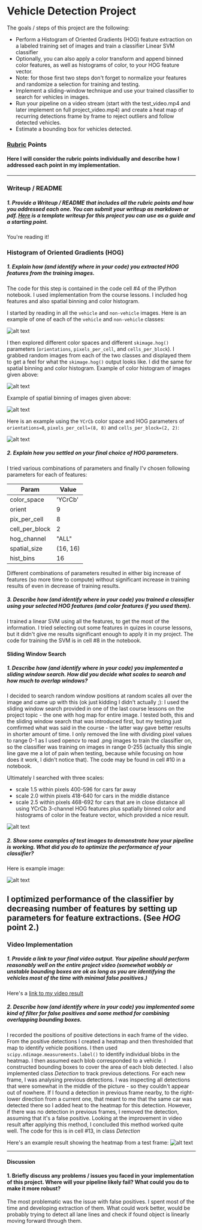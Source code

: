 
# **Vehicle Detection Project**

The goals / steps of this project are the following:

* Perform a Histogram of Oriented Gradients (HOG) feature extraction on a labeled training set of images and train a classifier Linear SVM classifier
* Optionally, you can also apply a color transform and append binned color features, as well as histograms of color, to your HOG feature vector. 
* Note: for those first two steps don't forget to normalize your features and randomize a selection for training and testing.
* Implement a sliding-window technique and use your trained classifier to search for vehicles in images.
* Run your pipeline on a video stream (start with the test_video.mp4 and later implement on full project_video.mp4) and create a heat map of recurring detections frame by frame to reject outliers and follow detected vehicles.
* Estimate a bounding box for vehicles detected.

[//]: # (Image References)
[image1]: ./images/image1_examples.jpg
[image2]: ./images/image2_examples_color_hist.jpg
[image3]: ./images/image3_examples_spatial.jpg
[image4]: ./images/image4_examples_hog.jpg
[image5]: ./images/image5_examples_boxes.jpg
[image6]: ./images/image6_examples_windows_result.jpg
[image7]: ./images/image7_examples_heatmap.jpg
[video1]: ./images/project_video.mp4

### [Rubric](https://review.udacity.com/#!/rubrics/513/view) Points
#### Here I will consider the rubric points individually and describe how I addressed each point in my implementation.  

---
### Writeup / README

##### 1. Provide a Writeup / README that includes all the rubric points and how you addressed each one.  You can submit your writeup as markdown or pdf.  [Here](https://github.com/udacity/CarND-Vehicle-Detection/blob/master/writeup_template.md) is a template writeup for this project you can use as a guide and a starting point.  

You're reading it!

### Histogram of Oriented Gradients (HOG)

##### 1. Explain how (and identify where in your code) you extracted HOG features from the training images.

The code for this step is contained in the code cell #4 of the IPython notebook. I used implementation from the course lessons. I included hog features and also spatial binning and color histogram.

I started by reading in all the `vehicle` and `non-vehicle` images.  Here is an example of one of each of the `vehicle` and `non-vehicle` classes:

![alt text][image1]

I then explored different color spaces and different `skimage.hog()` parameters (`orientations`, `pixels_per_cell`, and `cells_per_block`).  I grabbed random images from each of the two classes and displayed them to get a feel for what the `skimage.hog()` output looks like. I did the same for spatial binning and color histogram.
Example of color histogram of images given above:

![alt text][image2]

Example of spatial binning of images given above:

![alt text][image3]

Here is an example using the `YCrCb` color space and HOG parameters of `orientations=8`, `pixels_per_cell=(8, 8)` and `cells_per_block=(2, 2)`:

![alt text][image4]

##### 2. Explain how you settled on your final choice of HOG parameters.

I tried various combinations of parameters and finally I'v chosen following parameters for each of features:

| Param | Value |
| ----- | ----- |
| color_space | 'YCrCb' |
| orient | 9 | 
| pix_per_cell | 8 |
| cell_per_block | 2 |
| hog_channel | "ALL" |
| spatial_size | (16, 16) | 
| hist_bins |  16 |

Different combinations of parameters resulted in either big increase of features (so more time to compute) without significant increase in training results of even in decrease of training results.

##### 3. Describe how (and identify where in your code) you trained a classifier using your selected HOG features (and color features if you used them).

I trained a linear SVM using all the features, to get the most of the information. I tried selecting out some features in quizes in course lessons, but it didn't give me results significant enough to apply it in my project.
The code for training the SVM is in cell #8 in the notebook.

#### Sliding Window Search

##### 1. Describe how (and identify where in your code) you implemented a sliding window search.  How did you decide what scales to search and how much to overlap windows?

I decided to search random window positions at random scales all over the image and came up with this (ok just kidding I didn't actually ;):
I used the sliding window search provided in one of the last course lessons on the project topic - the one with hog map for entire image. I tested both, this and the sliding window search that was introduced first, but my testing just comfirmed what was said in the course - the latter way gave better results in shorter amount of time. I only removed the line with dividing pixel values to range 0-1 as I used opencv to read .png images to train the classifier on, so the classifier was training on images in range 0-255 (actually this single line gave me a lot of pain when testing, because while focusing on how does it work, I didn't notice that).
The code may be found in cell #10 in a notebook.

Ultimately I searched with three scales:
* scale 1.5 within pixels 400-596 for cars far away 
* scale 2.0 within pixels 418-640 for cars in the middle distance
* scale 2.5 within pixels 468-692 for cars that are in close distance
all using YCrCb 3-channel HOG features plus spatially binned color and histograms of color in the feature vector, which provided a nice result.

![alt text][image5]

##### 2. Show some examples of test images to demonstrate how your pipeline is working.  What did you do to optimize the performance of your classifier?

  Here is example image:

![alt text][image6]

I optimized performance of the classifier by decreasing number of features by setting up parameters for feature extractions. (See *HOG* point 2.)
---

### Video Implementation

##### 1. Provide a link to your final video output.  Your pipeline should perform reasonably well on the entire project video (somewhat wobbly or unstable bounding boxes are ok as long as you are identifying the vehicles most of the time with minimal false positives.)
Here's a [link to my video result](./project_video.mp4)


##### 2. Describe how (and identify where in your code) you implemented some kind of filter for false positives and some method for combining overlapping bounding boxes.

I recorded the positions of positive detections in each frame of the video.  From the positive detections I created a heatmap and then thresholded that map to identify vehicle positions.  I then used `scipy.ndimage.measurements.label()` to identify individual blobs in the heatmap.  I then assumed each blob corresponded to a vehicle.  I constructed bounding boxes to cover the area of each blob detected. 
I also implemented class _Detection_ to track previous detections. For each new frame, I was analysing previous detections. I was inspecting all detections that were somewhat in the middle of the picture - so they couldn't appear out of nowhere. If I found a detection in previous frame nearby, to the right-lower direction from a current one, that meant to me that the same car was detected there so I added heat to the heatmap for this detection. However, if there was no detection in previous frames, I removed the detection, assuming that it's a false positive. Looking at the improvement in video result after applying this method, I concluded this method worked quite well. The code for this is in cell #13, in class _Detection_

Here's an example result showing the heatmap from a test frame:
![alt text][image7]



---

#### Discussion

#### 1. Briefly discuss any problems / issues you faced in your implementation of this project.  Where will your pipeline likely fail?  What could you do to make it more robust?

The most problematic was the issue with false positives. I spent most of the time and developing extraction of them. What could work better, would be probably trying to detect all lane lines and check if found object is linearly moving forward through them.

